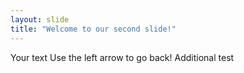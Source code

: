 ```yaml
---
layout: slide
title: "Welcome to our second slide!"
---
```

Your text
Use the left arrow to go back!
Additional test
